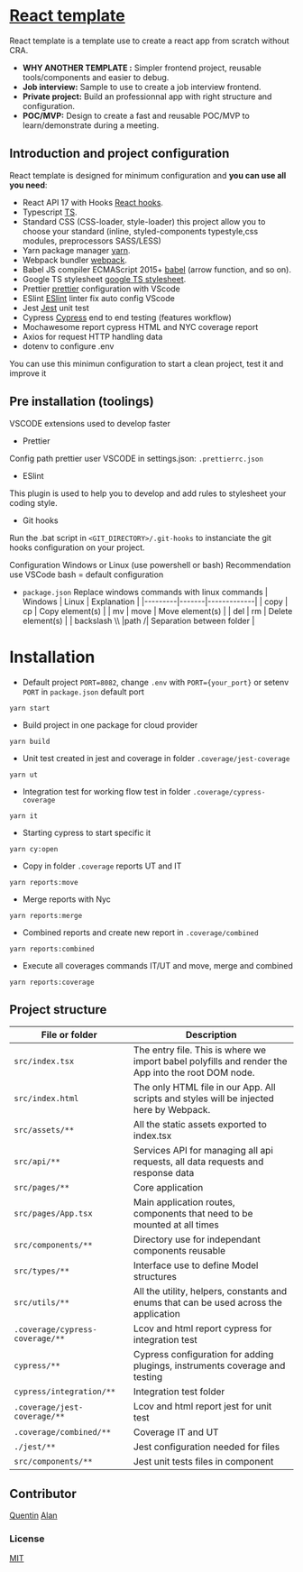 # [React template](https://github.com/quentinlao/reactTemplate/)

React template is a template use to create a react app from scratch without CRA.

-   **WHY ANOTHER TEMPLATE :** Simpler frontend project, reusable tools/components and easier to debug.
-   **Job interview:** Sample to use to create a job interview frontend.
-   **Private project:** Build an professionnal app with right structure and configuration.
-   **POC/MVP:** Design to create a fast and reusable POC/MVP to learn/demonstrate during a meeting.

## Introduction and project configuration

React template is designed for minimum configuration and **you can use all you need**:

-   React API 17 with Hooks [React hooks](https://fr.reactjs.org/docs/hooks-intro.html).
-   Typescript [TS](https://www.typescriptlang.org/).
-   Standard CSS (CSS-loader, style-loader) this project allow you to choose your standard (inline, styled-components typestyle,css modules, preprocessors SASS/LESS)
-   Yarn package manager [yarn](https://yarnpkg.com/).
-   Webpack bundler [webpack](https://webpack.js.org/).
-   Babel JS compiler ECMAScript 2015+ [babel](https://babeljs.io/docs/en/) (arrow function, and so on).
-   Google TS stylesheet [google TS stylesheet](https://google.github.io/styleguide/tsguide.html).
-   Prettier [prettier](https://prettier.io/) configuration with VScode
-   ESlint [ESlint](https://eslint.org/) linter fix auto config VScode
-   Jest [Jest](https://jestjs.io/fr/) unit test
-   Cypress [Cypress](https://www.cypress.io/) end to end testing (features workflow)
-   Mochawesome report cypress HTML and NYC coverage report
-   Axios for request HTTP handling data
-   dotenv to configure .env

You can use this minimun configuration to start a clean project, test it and improve it

## Pre installation (toolings)

VSCODE extensions used to develop faster

-   Prettier

Config path prettier user VSCODE in settings.json: `.prettierrc.json`

-   ESlint

This plugin is used to help you to develop and add rules to stylesheet your coding style.

-   Git hooks

Run the .bat script in `<GIT_DIRECTORY>/.git-hooks` to instanciate the git hooks configuration on your project.

Configuration Windows or Linux (use powershell or bash)
Recommendation use VSCode bash = default configuration

-   `package.json`
    Replace windows commands with linux commands
    | Windows | Linux | Explanation |
    |---------|-------|-------------|
    | copy | cp | Copy element(s) |
    | mv | move | Move element(s) |
    | del | rm | Delete element(s) |
    | backslash \\\ |path /| Separation between folder |

# Installation

-   Default project `PORT=8082`, change `.env` with `PORT={your_port}` or setenv `PORT` in `package.json` default port

```
yarn start
```

-   Build project in one package for cloud provider

```
yarn build
```

-   Unit test created in jest and coverage in folder `.coverage/jest-coverage`

```
yarn ut
```

-   Integration test for working flow test in folder `.coverage/cypress-coverage`

```
yarn it
```

-   Starting cypress to start specific it

```
yarn cy:open
```

-   Copy in folder `.coverage` reports UT and IT

```
yarn reports:move
```

-   Merge reports with Nyc

```
yarn reports:merge
```

-   Combined reports and create new report in `.coverage/combined`

```
yarn reports:combined
```

-   Execute all coverages commands IT/UT and move, merge and combined

```
yarn reports:coverage
```

## Project structure

| File or folder                  | Description                                                                                        |
| ------------------------------- | -------------------------------------------------------------------------------------------------- |
| `src/index.tsx`                 | The entry file. This is where we import babel polyfills and render the App into the root DOM node. |
| `src/index.html`                | The only HTML file in our App. All scripts and styles will be injected here by Webpack.            |
| `src/assets/**`                 | All the static assets exported to index.tsx                                                        |
| `src/api/**`                    | Services API for managing all api requests, all data requests and response data                    |
| `src/pages/**`                  | Core application                                                                                   |
| `src/pages/App.tsx`             | Main application routes, components that need to be mounted at all times                           |
| `src/components/**`             | Directory use for independant components reusable                                                  |
| `src/types/**`                  | Interface use to define Model structures                                                           |
| `src/utils/**`                  | All the utility, helpers, constants and enums that can be used across the application              |
| `.coverage/cypress-coverage/**` | Lcov and html report cypress for integration test                                                  |
| `cypress/**`                    | Cypress configuration for adding plugings, instruments coverage and testing                        |
| `cypress/integration/**`        | Integration test folder                                                                            |
| `.coverage/jest-coverage/**`    | Lcov and html report jest for unit test                                                            |
| `.coverage/combined/**`         | Coverage IT and UT                                                                                 |
| `./jest/**`                     | Jest configuration needed for files                                                                |
| `src/components/**`             | Jest unit tests files in component                                                                 |

## Contributor

[Quentin](https://github.com/quentinlao/)
[Alan](https://github.com/alanlachkar)

### License

[MIT](https://opensource.org/licenses/MIT)
